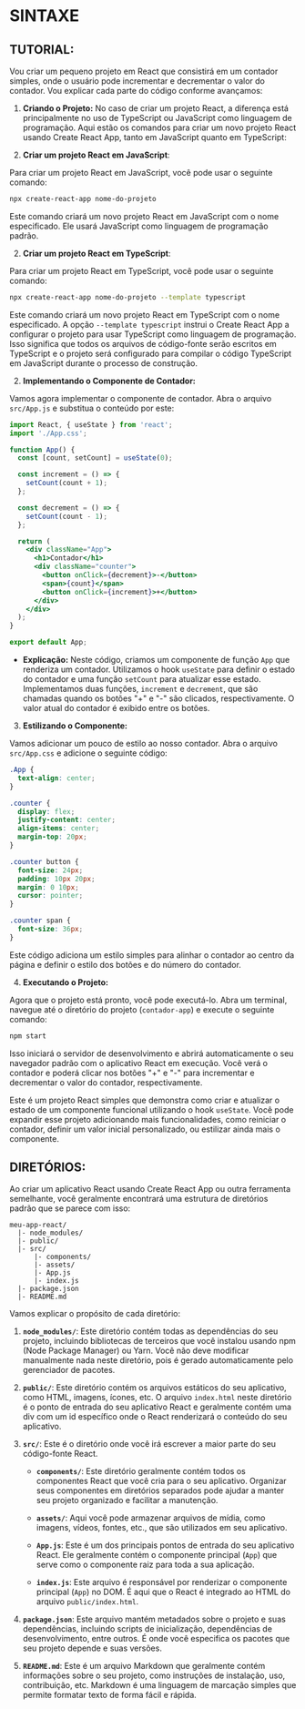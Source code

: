 # SINTAXE
## TUTORIAL:
Vou criar um pequeno projeto em React que consistirá em um contador simples, onde o usuário pode incrementar e decrementar o valor do contador. Vou explicar cada parte do código conforme avançamos:

1. **Criando o Projeto:**
  No caso de criar um projeto React, a diferença está principalmente no uso de TypeScript ou JavaScript como linguagem de programação. Aqui estão os comandos para criar um novo projeto React usando Create React App, tanto em JavaScript quanto em TypeScript:

  1. **Criar um projeto React em JavaScript**:

  Para criar um projeto React em JavaScript, você pode usar o seguinte comando:

  ```bash
  npx create-react-app nome-do-projeto
  ```

  Este comando criará um novo projeto React em JavaScript com o nome especificado. Ele usará JavaScript como linguagem de programação padrão.

  2. **Criar um projeto React em TypeScript**:

  Para criar um projeto React em TypeScript, você pode usar o seguinte comando:

  ```bash
  npx create-react-app nome-do-projeto --template typescript
  ```

  Este comando criará um novo projeto React em TypeScript com o nome especificado. A opção `--template typescript` instrui o Create React App a configurar o projeto para usar TypeScript como linguagem de programação. Isso significa que todos os arquivos de código-fonte serão escritos em TypeScript e o projeto será configurado para compilar o código TypeScript em JavaScript durante o processo de construção.

2. **Implementando o Componente de Contador:**

Vamos agora implementar o componente de contador. Abra o arquivo `src/App.js` e substitua o conteúdo por este:

```jsx
import React, { useState } from 'react';
import './App.css';

function App() {
  const [count, setCount] = useState(0);

  const increment = () => {
    setCount(count + 1);
  };

  const decrement = () => {
    setCount(count - 1);
  };

  return (
    <div className="App">
      <h1>Contador</h1>
      <div className="counter">
        <button onClick={decrement}>-</button>
        <span>{count}</span>
        <button onClick={increment}>+</button>
      </div>
    </div>
  );
}

export default App;
```

- **Explicação:** Neste código, criamos um componente de função `App` que renderiza um contador. Utilizamos o hook `useState` para definir o estado do contador e uma função `setCount` para atualizar esse estado. Implementamos duas funções, `increment` e `decrement`, que são chamadas quando os botões "+" e "-" são clicados, respectivamente. O valor atual do contador é exibido entre os botões.

3. **Estilizando o Componente:**

Vamos adicionar um pouco de estilo ao nosso contador. Abra o arquivo `src/App.css` e adicione o seguinte código:

```css
.App {
  text-align: center;
}

.counter {
  display: flex;
  justify-content: center;
  align-items: center;
  margin-top: 20px;
}

.counter button {
  font-size: 24px;
  padding: 10px 20px;
  margin: 0 10px;
  cursor: pointer;
}

.counter span {
  font-size: 36px;
}
```

Este código adiciona um estilo simples para alinhar o contador ao centro da página e definir o estilo dos botões e do número do contador.

4. **Executando o Projeto:**

Agora que o projeto está pronto, você pode executá-lo. Abra um terminal, navegue até o diretório do projeto (`contador-app`) e execute o seguinte comando:

```bash
npm start
```

Isso iniciará o servidor de desenvolvimento e abrirá automaticamente o seu navegador padrão com o aplicativo React em execução. Você verá o contador e poderá clicar nos botões "+" e "-" para incrementar e decrementar o valor do contador, respectivamente.

Este é um projeto React simples que demonstra como criar e atualizar o estado de um componente funcional utilizando o hook `useState`. Você pode expandir esse projeto adicionando mais funcionalidades, como reiniciar o contador, definir um valor inicial personalizado, ou estilizar ainda mais o componente.

## DIRETÓRIOS:
Ao criar um aplicativo React usando Create React App ou outra ferramenta semelhante, você geralmente encontrará uma estrutura de diretórios padrão que se parece com isso:

```
meu-app-react/
  |- node_modules/
  |- public/
  |- src/
      |- components/
      |- assets/
      |- App.js
      |- index.js
  |- package.json
  |- README.md
```

Vamos explicar o propósito de cada diretório:

1. **`node_modules/`**: Este diretório contém todas as dependências do seu projeto, incluindo bibliotecas de terceiros que você instalou usando npm (Node Package Manager) ou Yarn. Você não deve modificar manualmente nada neste diretório, pois é gerado automaticamente pelo gerenciador de pacotes.

2. **`public/`**: Este diretório contém os arquivos estáticos do seu aplicativo, como HTML, imagens, ícones, etc. O arquivo `index.html` neste diretório é o ponto de entrada do seu aplicativo React e geralmente contém uma div com um id específico onde o React renderizará o conteúdo do seu aplicativo.

3. **`src/`**: Este é o diretório onde você irá escrever a maior parte do seu código-fonte React.

    - **`components/`**: Este diretório geralmente contém todos os componentes React que você cria para o seu aplicativo. Organizar seus componentes em diretórios separados pode ajudar a manter seu projeto organizado e facilitar a manutenção.
    
    - **`assets/`**: Aqui você pode armazenar arquivos de mídia, como imagens, vídeos, fontes, etc., que são utilizados em seu aplicativo.

    - **`App.js`**: Este é um dos principais pontos de entrada do seu aplicativo React. Ele geralmente contém o componente principal (`App`) que serve como o componente raiz para toda a sua aplicação.
    
    - **`index.js`**: Este arquivo é responsável por renderizar o componente principal (`App`) no DOM. É aqui que o React é integrado ao HTML do arquivo `public/index.html`.

4. **`package.json`**: Este arquivo mantém metadados sobre o projeto e suas dependências, incluindo scripts de inicialização, dependências de desenvolvimento, entre outros. É onde você especifica os pacotes que seu projeto depende e suas versões.

5. **`README.md`**: Este é um arquivo Markdown que geralmente contém informações sobre o seu projeto, como instruções de instalação, uso, contribuição, etc. Markdown é uma linguagem de marcação simples que permite formatar texto de forma fácil e rápida.

